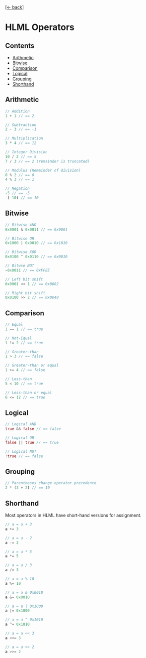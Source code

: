 [[← back]](./README.md)

# HLML Operators

## Contents
- [Arithmetic](#arithmetic)
- [Bitwise](#bitwise)
- [Comparison](#comparison)
- [Logical](#logical)
- [Grouping](#grouping)
- [Shorthand](#shorthand)

## Arithmetic
```rust
// Addition
1 + 1 // == 2

// Subtraction
2 - 3 // == -1

// Multiplication
3 * 4 // == 12

// Integer Division
10 / 2 // == 5
7 / 3 // == 2 (remainder is truncated)

// Modulus (Remainder of division)
8 % 2 // == 0
4 % 3 // == 1

// Negation
-5 // == -5
-(-10) // == 10
```

## Bitwise
```rust
// Bitwise AND
0x0001 & 0x0011 // == 0x0001

// Bitwise OR
0x1000 | 0x0010 // == 0x1010

// Bitwise XOR
0x0100 ^ 0x0110 // == 0x0010

// Bitwse NOT
~0x0011 // == 0xFFEE

// Left bit shift
0x0001 << 1 // == 0x0002

// Right bit shift
0x0100 >> 2 // == 0x0040
```

## Comparison
```rust
// Equal
1 == 1 // == true

// Not-Equal
1 != 2 // == true

// Greater-than
1 > 3 // == false

// Greater-than or equal
1 >= 4 // == false

// Less-than
5 < 10 // == true

// Less-than or equal
6 <= 12 // == true
```

## Logical
```rust
// Logical AND
true && false // == false

// Logical OR
false || true // == true

// Logical NOT
!true // == false
```

## Grouping
```rust
// Parentheses change operator precedence
2 * (3 + 2) // == 10
```

## Shorthand
Most operators in HLML have short-hand versions for assignment.

```rust
// a = a + 3
a += 3

// a = a - 2
a -= 2

// a = a * 5
a *= 5

// a = a / 3
a /= 3

// a = a % 10
a %= 10

// a = a & 0x0010
a &= 0x0010

// a = a | 0x1000
a |= 0x1000

// a = a ^ 0x1010
a ^= 0x1010

// a = a << 3
a <<= 3

// a = a >> 2
a >>= 2
```